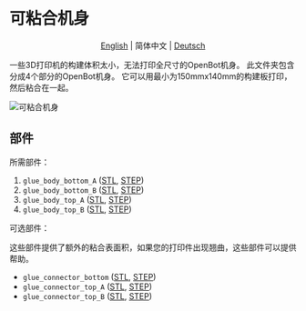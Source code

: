 # 可粘合机身

<p align="center">
    <a href="README.md">English</a> |
    <span>简体中文</span> |
    <a href="README.de-DE.md">Deutsch</a>
</p>

一些3D打印机的构建体积太小，无法打印全尺寸的OpenBot机身。
此文件夹包含分成4个部分的OpenBot机身。
它可以用最小为150mmx140mm的构建板打印，然后粘合在一起。

![可粘合机身](../../../../docs/images/glue_body.jpg)

## 部件

所需部件：

1) `glue_body_bottom_A` ([STL](glue_body_bottom_A.stl), [STEP](glue_body_bottom_A.step))
2) `glue_body_bottom_B` ([STL](glue_body_bottom_B.stl), [STEP](glue_body_bottom_B.step))
3) `glue_body_top_A` ([STL](glue_body_top_A.stl), [STEP](glue_body_top_A.step))
4) `glue_body_top_B` ([STL](glue_body_top_B.stl), [STEP](glue_body_top_B.step))

可选部件：

这些部件提供了额外的粘合表面积，如果您的打印件出现翘曲，这些部件可以提供帮助。

* `glue_connector_bottom` ([STL](glue_connector_bottom.stl), [STEP](glue_connector_bottom.step))
* `glue_connector_top_A` ([STL](glue_connector_top_A.stl), [STEP](glue_connector_top_A.step))
* `glue_connector_top_B` ([STL](glue_connector_top_B.stl), [STEP](glue_connector_top_B.step))